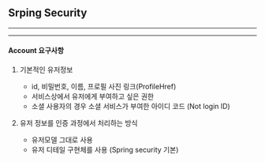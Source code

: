 ## Srping Security
---

---

#### Account 요구사항

1. 기본적인 유저정보
    - id, 비밀번호, 이름, 프로필 사진 링크(ProfileHref)
    - 서비스상에서 유저에게 부여하고 싶은 권한
    - 소셜 사용자의 경우 소셜 서비스가 부여한 아이디 코드 (Not login ID)

2. 유저 정보를 인증 과정에서 처리하는 방식
    - 유저모델 그대로 사용
    - 유저 디테일 구현체를 사용 (Spring security 기본)